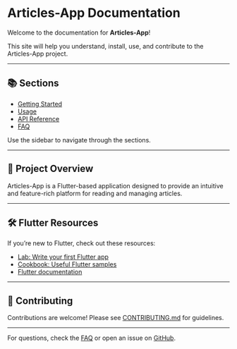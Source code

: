 # Articles-App Documentation

Welcome to the documentation for **Articles-App**!

This site will help you understand, install, use, and contribute to the Articles-App project.

---

## 📚 Sections

- [Getting Started](#/getting-started)
- [Usage](#/usage)
- [API Reference](#/api)
- [FAQ](#/faq)

Use the sidebar to navigate through the sections.

---

## 🚀 Project Overview

Articles-App is a Flutter-based application designed to provide an intuitive and feature-rich platform for reading and managing articles.

---

## 🛠️ Flutter Resources

If you’re new to Flutter, check out these resources:

- [Lab: Write your first Flutter app](https://docs.flutter.dev/get-started/codelab)
- [Cookbook: Useful Flutter samples](https://docs.flutter.dev/cookbook)
- [Flutter documentation](https://docs.flutter.dev/)

---

## 🙌 Contributing

Contributions are welcome! Please see [CONTRIBUTING.md](../CONTRIBUTING.md) for guidelines.

---

For questions, check the [FAQ](#/faq) or open an issue on [GitHub](https://github.com/AhmedAbdelhakem/Articles-App/issues).

